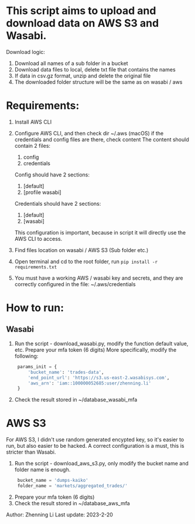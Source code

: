 # This script aims to upload and download data on AWS S3 and Wasabi.
Download logic:
1. Download all names of a sub folder in a bucket
2. Download data files to local, delete txt file that contains the names
3. If data in csv.gz format, unzip and delete the original file
4. The downloaded folder structure will be the same as on wasabi / aws


# Requirements:
1. Install AWS CLI
2. Configure AWS CLI, and then check dir ~/.aws (macOS) if the credentials and config files are there, check content
   The content should contain 2 files:
   1. config
   2. credentials

   Config should have 2 sections:
   1. [default]
   2. [profile wasabi]

   Credentials should have 2 sections:
   1. [default]
   2. [wasabi]
   
   This configuration is important, because in script it will directly use the AWS CLI to access.

3. Find files location on wasabi / AWS S3 (Sub folder etc.)
4. Open terminal and cd to the root folder, run `pip install -r requirements.txt`
5. You must have a working AWS / wasabi key and secrets, and they are correctly configured in the file: ~/.aws/credentials

# How to run:
## Wasabi
1. Run the script - download_wasabi.py, modify the function default value, etc. Prepare your mfa token (6 digits)
   More specifically, modify the following:

   ```python
    params_init = {
        'bucket_name': 'trades-data',
        'end_point_url': 'https://s3.us-east-2.wasabisys.com',
        'aws_arn': 'iam::100000052685:user/zhenning.li'
    }
    ```
2. Check the result stored in ~/database_wasabi_mfa


# AWS S3
For AWS S3, I didn't use random generated encypted key, so it's easier to run, but also easier to be hacked.
A correct configuration is a must, this is stricter than Wasabi.

1. Run the script - download_aws_s3.py, only modify the bucket name and folder name is enough.
   ```python
    bucket_name = 'dumps-kaiko'
    folder_name = 'markets/aggregated_trades/'
    ```
2. Prepare your mfa token (6 digits)
3. Check the result stored in ~/database_aws_mfa


Author: Zhenning Li
Last update: 2023-2-20
